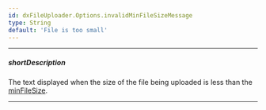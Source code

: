 ```yaml
---
id: dxFileUploader.Options.invalidMinFileSizeMessage
type: String
default: 'File is too small'
---
```

---
##### shortDescription
The text displayed when the size of the file being uploaded is less than the [minFileSize](/api-reference/10%20UI%20Widgets/dxFileUploader/1%20Configuration/minFileSize.md '/Documentation/ApiReference/UI_Components/dxFileUploader/Configuration/#minFileSize').

---
